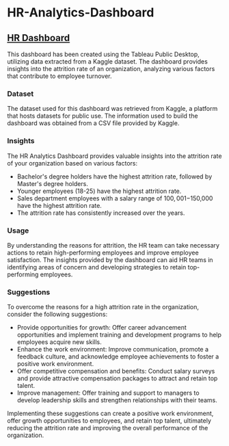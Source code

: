 # HR-Analytics-Dashboard

## [HR Dashboard](https://public.tableau.com/app/profile/aryan.gaur/viz/HRAnalyticsDashboard_16979661147980/HRANALYTICSDASHBOARD)

This dashboard has been created using the Tableau Public Desktop, utilizing data extracted from a Kaggle dataset. The dashboard provides insights into the attrition rate of an organization, analyzing various factors that contribute to employee turnover.

### Dataset

The dataset used for this dashboard was retrieved from Kaggle, a platform that hosts datasets for public use. The information used to build the dashboard was obtained from a CSV file provided by Kaggle.

### Insights

The HR Analytics Dashboard provides valuable insights into the attrition rate of your organization based on various factors:

- Bachelor's degree holders have the highest attrition rate, followed by Master's degree holders.
- Younger employees (18-25) have the highest attrition rate.
- Sales department employees with a salary range of $100,001-$150,000 have the highest attrition rate.
- The attrition rate has consistently increased over the years.

### Usage

By understanding the reasons for attrition, the HR team can take necessary actions to retain high-performing employees and improve employee satisfaction. The insights provided by the dashboard can aid HR teams in identifying areas of concern and developing strategies to retain top-performing employees.

### Suggestions

To overcome the reasons for a high attrition rate in the organization, consider the following suggestions:

- Provide opportunities for growth: Offer career advancement opportunities and implement training and development programs to help employees acquire new skills.
- Enhance the work environment: Improve communication, promote a feedback culture, and acknowledge employee achievements to foster a positive work environment.
- Offer competitive compensation and benefits: Conduct salary surveys and provide attractive compensation packages to attract and retain top talent.
- Improve management: Offer training and support to managers to develop leadership skills and strengthen relationships with their teams.

Implementing these suggestions can create a positive work environment, offer growth opportunities to employees, and retain top talent, ultimately reducing the attrition rate and improving the overall performance of the organization.
